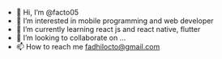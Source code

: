 - 👋 Hi, I’m @facto05
- 👀 I’m interested in mobile programming and web developer
- 🌱 I’m currently learning react js and react native, flutter
- 💞️ I’m looking to collaborate on ...
- 📫 How to reach me fadhilocto@gmail.com

<!---
facto05/facto05 is a ✨ special ✨ repository because its `README.md` (this file) appears on your GitHub profile.
You can click the Preview link to take a look at your changes.
--->

